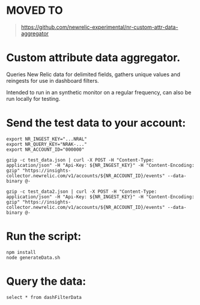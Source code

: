 # MOVED TO 
> https://github.com/newrelic-experimental/nr-custom-attr-data-aggregator

# Custom attribute data aggregator.

Queries New Relic data for delimited fields, gathers unique values and reingests for use in dashboard filters.

Intended to run in an synthetic monitor on a regular frequency, can also be run locally for testing.


# Send the test data to your account:

```
export NR_INGEST_KEY="...NRAL"
export NR_QUERY_KEY="NRAK-..."
export NR_ACCOUNT_ID="000000"

gzip -c test_data.json | curl -X POST -H "Content-Type: application/json" -H "Api-Key: ${NR_INGEST_KEY}" -H "Content-Encoding: gzip" "https://insights-collector.newrelic.com/v1/accounts/${NR_ACCOUNT_ID}/events" --data-binary @-

gzip -c test_data2.json | curl -X POST -H "Content-Type: application/json" -H "Api-Key: ${NR_INGEST_KEY}" -H "Content-Encoding: gzip" "https://insights-collector.newrelic.com/v1/accounts/${NR_ACCOUNT_ID}/events" --data-binary @-
```



# Run the script:
```
npm install
node generateData.sh
```


# Query the data:

```
select * from dashFilterData
```
